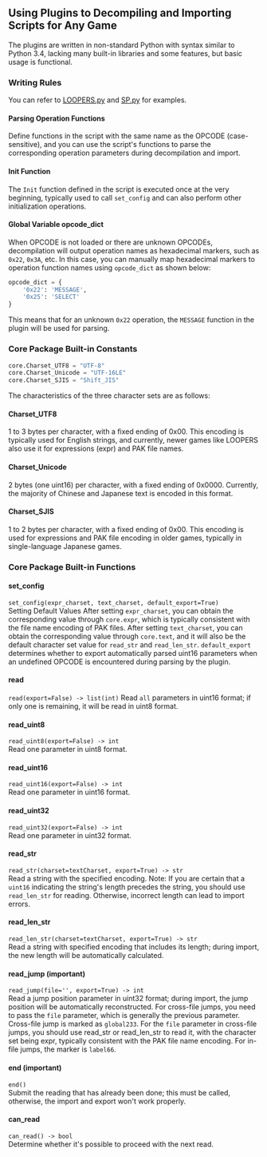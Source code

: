 ## Using Plugins to Decompiling and Importing Scripts for Any Game

The plugins are written in non-standard Python with syntax similar to Python 3.4, lacking many built-in libraries and some features, but basic usage is functional.

### Writing Rules
You can refer to [LOOPERS.py](data/LOOPERS.py) and [SP.py](data/SP.py) for examples.

#### Parsing Operation Functions
Define functions in the script with the same name as the OPCODE (case-sensitive), and you can use the script's functions to parse the corresponding operation parameters during decompilation and import. 

#### Init Function
The `Init` function defined in the script is executed once at the very beginning, typically used to call `set_config` and can also perform other initialization operations. 

#### Global Variable opcode_dict
When OPCODE is not loaded or there are unknown OPCODEs, decompilation will output operation names as hexadecimal markers, such as `0x22`, `0x3A`, etc. In this case, you can manually map hexadecimal markers to operation function names using `opcode_dict` as shown below: 
```python
opcode_dict = {
    '0x22': 'MESSAGE',
    '0x25': 'SELECT'
}
```
This means that for an unknown `0x22` operation, the `MESSAGE` function in the plugin will be used for parsing.

### Core Package Built-in Constants
```python
core.Charset_UTF8 = "UTF-8"
core.Charset_Unicode = "UTF-16LE"
core.Charset_SJIS = "Shift_JIS"
```
The characteristics of the three character sets are as follows:
#### Charset_UTF8
1 to 3 bytes per character, with a fixed ending of 0x00.
This encoding is typically used for English strings, and currently, newer games like LOOPERS also use it for expressions (expr) and PAK file names.

#### Charset_Unicode
2 bytes (one uint16) per character, with a fixed ending of 0x0000.
Currently, the majority of Chinese and Japanese text is encoded in this format.

#### Charset_SJIS
1 to 2 bytes per character, with a fixed ending of 0x00.
This encoding is used for expressions and PAK file encoding in older games, typically in single-language Japanese games.

### Core Package Built-in Functions

#### set_config
`set_config(expr_charset, text_charset, default_export=True)`  
Setting Default Values
After setting `expr_charset`, you can obtain the corresponding value through `core.expr`, which is typically consistent with the file name encoding of PAK files.
After setting `text_charset`, you can obtain the corresponding value through `core.text`, and it will also be the default character set value for `read_str` and `read_len_str`.
`default_export` determines whether to export automatically parsed uint16 parameters when an undefined OPCODE is encountered during parsing by the plugin.

#### read
`read(export=False) -> list(int)`
Read `all` parameters in uint16 format; if only one is remaining, it will be read in uint8 format.
#### read_uint8
`read_uint8(export=False) -> int`  
Read one parameter in uint8 format.

#### read_uint16
`read_uint16(export=False) -> int`  
Read one parameter in uint16 format.

#### read_uint32
`read_uint32(export=False) -> int`  
Read one parameter in uint32 format.

#### read_str
`read_str(charset=textCharset, export=True) -> str`  
Read a string with the specified encoding.
Note: If you are certain that a `uint16` indicating the string's length precedes the string, you should use `read_len_str` for reading. Otherwise, incorrect length can lead to import errors.

#### read_len_str
`read_len_str(charset=textCharset, export=True) -> str`  
Read a string with specified encoding that includes its length; during import, the new length will be automatically calculated.

#### read_jump (important)
`read_jump(file='', export=True) -> int`  
Read a jump position parameter in uint32 format; during import, the jump position will be automatically reconstructed.
For cross-file jumps, you need to pass the `file` parameter, which is generally the previous parameter. Cross-file jump is marked as `global233`.
For the `file` parameter in cross-file jumps, you should use read_str or read_len_str to read it, with the character set being expr, typically consistent with the PAK file name encoding.
For in-file jumps, the marker is `label66`.

#### end (important)
`end()`  
Submit the reading that has already been done; this must be called, otherwise, the import and export won't work properly.

#### can_read
`can_read() -> bool`  
Determine whether it's possible to proceed with the next read.

